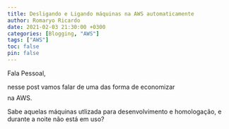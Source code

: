 ```yaml
---
title: Desligando e Ligando máquinas na AWS automaticamente
author: Romaryo Ricardo
date: 2021-02-03 21:30:00 +0300
categories: [Blogging, "AWS"]
tags: ["AWS"]
toc: false
pin: false
---
```


<!-- .<br>
.<br>
.<br>
.<br>
.
.
.
Fala Pessoal, Tudo bem com vocês? 

Meu nome é [**Romaryo**](/tabs/about/), e sempre achei **compartilhar conhecimento** muito importante para a formação de um bom profissional, ao passar o conhecimento, você solidifica o seu, e esse blog foi criado com esse objetivo.

Aqui você vai encontrar assuntos relacionados a DevOps, Infra e Desenvolvimento.

**Conhecimento** nunca é demais 🙂 e Aprendizagem contínua é o nosso lema!!

Espero muito que o conteúdo te ajude a ir mais além na sua carreira e alcançar seus objetivos 🚀🚀
 -->

Fala Pessoal,

nesse post vamos falar de uma das forma de economizar $$$$ na AWS.

Sabe aquelas máquinas utlizada para desenvolvimento e homologação, e durante a noite não está em uso?